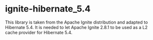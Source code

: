 # ignite-hibernate_5.4

This library is taken from the Apache Ignite distribution and adapted to Hibernate 5.4.
It is needed to let Apache Ignite 2.8.1 to be used as a L2 cache provider for Hibernate 5.4.

